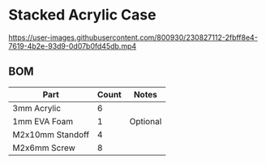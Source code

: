 # Stacked Acrylic Case


https://user-images.githubusercontent.com/800930/230827112-2fbff8e4-7619-4b2e-93d9-0d07b0fd45db.mp4


## BOM
| Part | Count | Notes |
|------|-------|-------|
| 3mm Acrylic | 6 | 
| 1mm EVA Foam | 1 | Optional
| M2x10mm Standoff | 4 | 
| M2x6mm Screw | 8 |
